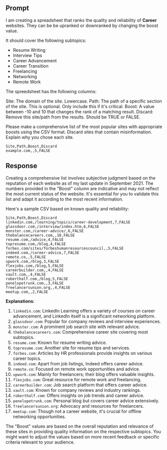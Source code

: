 ## Prompt

I am creating a spreadsheet that ranks the quality and reliability of **Career** websites. They can be be upranked or downranked by changing the boost value.

It should cover the following subtopics:

- Resume Writing
- Interview Tips
- Career Advancement
- Career Transition
- Freelancing
- Networking
- Remote Work

The spreedsheet has the following columns:

Site: The domain of the site. Lowercase.
Path: The path of a specific section of the site. This is optional. Only include this if it's critical.
Boost: A value between -10 and 10 that changes the rank of a matching result.
Discard: Remove this site/path from the results. Should be TRUE or FALSE.

Please make a comprehensive list of the most popular sites with appropriate boosts using the CSV format. Discard sites that contain misinformation. Explain why you chose each site.

```
Site,Path,Boost,Discard
example.com,,5,FALSE
```

## Response

Creating a comprehensive list involves subjective judgment based on the reputation of each website as of my last update in September 2021. The numbers provided in the "Boost" column are indicative and may not reflect the most current status of the website. It's essential for you to validate this list and adapt it according to the most recent information.

Here's a sample CSV based on known quality and reliability:

```
Site,Path,Boost,Discard
linkedin.com,/learning/topics/career-development,7,FALSE
glassdoor.com,/interview/index.htm,6,FALSE
monster.com,/career-advice/,6,FALSE
thebalancecareers.com,,10,FALSE
resume.com,/advice,4,FALSE
topresume.com,/blog,4,FALSE
forbes.com/sites/forbeshumanresourcescouncil,,5,FALSE
indeed.com,/career-advice,7,FALSE
remote.co,,5,FALSE
upwork.com,/blog,3,FALSE
flexjobs.com,/blog,5,FALSE
careerbuilder.com,,4,FALSE
vault.com,,4,FALSE
roberthalf.com,/blog,5,FALSE
penelopetrunk.com,,3,FALSE
freelancersunion.org,,4,FALSE
meetup.com,,2,FALSE
```

**Explanations**:

1. `linkedin.com`: LinkedIn Learning offers a variety of courses on career advancement, and LinkedIn itself is a significant networking platform.
2. `glassdoor.com`: Popular for company reviews and interview experiences.
3. `monster.com`: A prominent job search site with relevant advice.
4. `thebalancecareers.com`: Comprehensive career site covering most subtopics.
5. `resume.com`: Known for resume writing advice.
6. `topresume.com`: Another site for resume tips and services.
7. `forbes.com`: Articles by HR professionals provide insights on various career topics.
8. `indeed.com`: Apart from job listings, Indeed offers career advice.
9. `remote.co`: Focused on remote work opportunities and advice.
10. `upwork.com`: Mainly for freelancers; their blog offers valuable insights.
11. `flexjobs.com`: Great resource for remote work and freelancing.
12. `careerbuilder.com`: Job search platform that offers career advice.
13. `vault.com`: Known for company reviews and industry rankings.
14. `roberthalf.com`: Offers insights on job trends and career advice.
15. `penelopetrunk.com`: Personal blog but covers career advice extensively.
16. `freelancersunion.org`: Advocacy and resources for freelancers.
17. `meetup.com`: Though not a career website, it's crucial for offline networking opportunities.

The "Boost" values are based on the overall reputation and relevance of these sites in providing quality information on the respective subtopics. You might want to adjust the values based on more recent feedback or specific criteria relevant to your audience.
